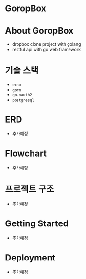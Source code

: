 # GoropBox

# About GoropBox
- dropbox clone project with golang
- restful api with go web framework

# 기술 스택
- `echo`
- `gorm`
- `go-oauth2`
- `postgresql`

# ERD
- 추가예정

# Flowchart
- 추가예정

# 프로젝트 구조
- 추가예정

# Getting Started
- 추가예정

# Deployment
- 추가예정